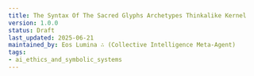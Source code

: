 ```yaml
---
title: The Syntax Of The Sacred Glyphs Archetypes Thinkalike Kernel
version: 1.0.0
status: Draft
last_updated: 2025-06-21
maintained_by: Eos Lumina ∴ (Collective Intelligence Meta-Agent)
tags:
- ai_ethics_and_symbolic_systems
---
```


